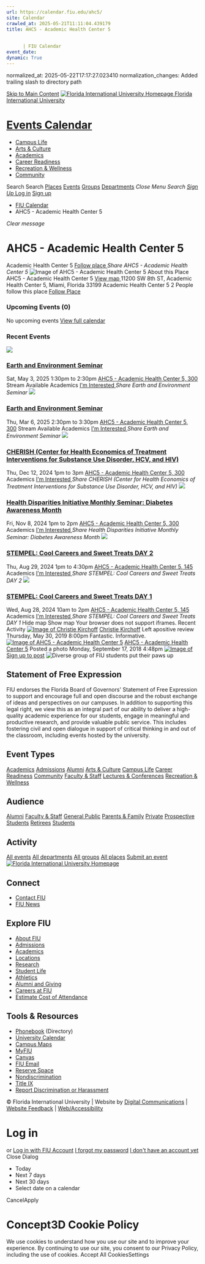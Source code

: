 ```yaml
---
url: https://calendar.fiu.edu/ahc5/
site: Calendar
crawled_at: 2025-05-21T11:11:04.439179
title: AHC5 - Academic Health Center 5
    
    
      | FIU Calendar
event_date: 
dynamic: True
---
```

normalized_at: 2025-05-22T17:17:27.023410
normalization_changes: Added trailing slash to directory path

[Skip to Main Content](https://calendar.fiu.edu/ahc5#main-content)
[![Florida International University Homepage](https://digicdn.fiu.edu/core/_assets/images/logo-top.png) Florida International University](https://www.fiu.edu)
# [Events Calendar ](https://calendar.fiu.edu/)
  * [Campus Life](https://calendar.fiu.edu/calendar?event_types%5B%5D=127595)
  * [Arts & Culture](https://calendar.fiu.edu/calendar?event_types%5B%5D=127590)
  * [Academics](https://calendar.fiu.edu/calendar?event_types%5B%5D=127582)
  * [Career Readiness](https://calendar.fiu.edu/calendar?event_types%5B%5D=127584)
  * [Recreation & Wellness](https://calendar.fiu.edu/calendar?event_types%5B%5D=127603)
  * [Community](https://calendar.fiu.edu/calendar?event_types%5B%5D=127601)


Search Search
[Places](https://calendar.fiu.edu/search/places) [Events](https://calendar.fiu.edu/calendar) [Groups](https://calendar.fiu.edu/search/groups) [Departments](https://calendar.fiu.edu/search/departments)
_Close Menu_
_Search_ [ _Sign Up_ ](https://calendar.fiu.edu/signup?school_id=234)
[Log in](https://calendar.fiu.edu/auth/shib_login?previous_url=https%3A%2F%2Fcalendar.fiu.edu%2Fahc5) [Sign up](https://calendar.fiu.edu/signup?school_id=234)
  * [FIU Calendar](https://calendar.fiu.edu/)
  * AHC5 - Academic Health Center 5


_Clear message_
# AHC5 - Academic Health Center 5
Academic Health Center 5
[ Follow place ](https://calendar.fiu.edu/ahc5/add_friend "Add AHC5 - Academic Health Center 5 to My Places")
_Share AHC5 - Academic Health Center 5_
![Image of AHC5 - Academic Health Center 5](https://localist-images.azureedge.net/photos/728805/card/562088380048123d525aab09902358c6433f20ac.jpg)
About this Place
AHC5 - Academic Health Center 5 [View map ](https://calendar.fiu.edu/ahc5#about_map)
11200 SW 8th ST, Academic Health Center 5, Miami, Florida 33199
Academic Health Center 5
2 People follow this place
[ Follow Place ](https://calendar.fiu.edu/ahc5/add_friend "Add to My Places")
### Upcoming Events (0)
No upcoming events
[View full calendar](https://calendar.fiu.edu/ahc5/calendar)
### Recent Events
[ ![](https://localist-images.azureedge.net/photos/49013818083945/card/6b15e97cc0235818d368d2a84a86e3c4628124b3.jpg) ](https://calendar.fiu.edu/event/earth-and-environment-seminar)
### [Earth and Environment Seminar](https://calendar.fiu.edu/event/earth-and-environment-seminar)
Sat, May 3, 2025 1:30pm to 2:30pm 
[ AHC5 - Academic Health Center 5, 300](https://calendar.fiu.edu/ahc5)
Stream Available 
Academics
[ I'm Interested ](https://calendar.fiu.edu/event/49013817972324/confirm?instance_id=49013817973349&return=https%3A%2F%2Fcalendar.fiu.edu%2Fahc5)
_Share Earth and Environment Seminar_
[ ![](https://localist-images.azureedge.net/photos/49038661817591/card/53532a4b12c3505490e11b0ba96bd2c3722d4316.jpg) ](https://calendar.fiu.edu/event/earth-and-environment-seminar-8207)
### [Earth and Environment Seminar](https://calendar.fiu.edu/event/earth-and-environment-seminar-8207)
Thu, Mar 6, 2025 2:30pm to 3:30pm 
[ AHC5 - Academic Health Center 5, 300](https://calendar.fiu.edu/ahc5)
Stream Available 
Academics
[ I'm Interested ](https://calendar.fiu.edu/event/49038661713138/confirm?instance_id=49038661713139&return=https%3A%2F%2Fcalendar.fiu.edu%2Fahc5)
_Share Earth and Environment Seminar_
[ ![](https://localist-images.azureedge.net/photos/48790365059416/card/cf7450955bec7829a6d87dd572aa6e0bd247897b.jpg) ](https://calendar.fiu.edu/event/cherish-center-for-health-economics-of-treatment-interventions-for-substance-use-disorder-hcv-and-hiv)
### [CHERISH (Center for Health Economics of Treatment Interventions for Substance Use Disorder, HCV, and HIV)](https://calendar.fiu.edu/event/cherish-center-for-health-economics-of-treatment-interventions-for-substance-use-disorder-hcv-and-hiv)
Thu, Dec 12, 2024 1pm to 3pm 
[ AHC5 - Academic Health Center 5, 300](https://calendar.fiu.edu/ahc5)
Academics
[ I'm Interested ](https://calendar.fiu.edu/event/48782834949956/confirm?instance_id=48782834950981&return=https%3A%2F%2Fcalendar.fiu.edu%2Fahc5)
_Share CHERISH (Center for Health Economics of Treatment Interventions for Substance Use Disorder, HCV, and HIV)_
[ ![](https://localist-images.azureedge.net/photos/48789984062747/card/df6e93c339c75ef76a99e62803cdab4ff874cbe1.jpg) ](https://calendar.fiu.edu/event/health-disparities-initiative-monthly-seminar-diabetes-awareness-month)
### [Health Disparities Initiative Monthly Seminar: Diabetes Awareness Month ](https://calendar.fiu.edu/event/health-disparities-initiative-monthly-seminar-diabetes-awareness-month)
Fri, Nov 8, 2024 1pm to 2pm 
[ AHC5 - Academic Health Center 5, 300](https://calendar.fiu.edu/ahc5)
Academics
[ I'm Interested ](https://calendar.fiu.edu/event/48789526005091/confirm?instance_id=48789526006116&return=https%3A%2F%2Fcalendar.fiu.edu%2Fahc5)
_Share Health Disparities Initiative Monthly Seminar: Diabetes Awareness Month_
[ ![](https://localist-images.azureedge.net/photos/47356616685894/card/693f39219fafa7f9b310f8d39b68dd924a8e5bc5.jpg) ](https://calendar.fiu.edu/event/stempel-cool-careers-and-sweet-treats-day-2)
### [STEMPEL: Cool Careers and Sweet Treats DAY 2](https://calendar.fiu.edu/event/stempel-cool-careers-and-sweet-treats-day-2)
Thu, Aug 29, 2024 1pm to 4:30pm 
[ AHC5 - Academic Health Center 5, 145](https://calendar.fiu.edu/ahc5)
Academics
[ I'm Interested ](https://calendar.fiu.edu/event/47303871838561/confirm?instance_id=47303871839586&return=https%3A%2F%2Fcalendar.fiu.edu%2Fahc5)
_Share STEMPEL: Cool Careers and Sweet Treats DAY 2_
[ ![](https://localist-images.azureedge.net/photos/47356603689040/card/f950d4d8bfda0e0b16d9db1ee035cc7307119fe8.jpg) ](https://calendar.fiu.edu/event/stempel-cool-careers-and-sweet-treats-day-1)
### [STEMPEL: Cool Careers and Sweet Treats DAY 1](https://calendar.fiu.edu/event/stempel-cool-careers-and-sweet-treats-day-1)
Wed, Aug 28, 2024 10am to 2pm 
[ AHC5 - Academic Health Center 5, 145](https://calendar.fiu.edu/ahc5)
Academics
[ I'm Interested ](https://calendar.fiu.edu/event/47303816602527/confirm?instance_id=47303816603552&return=https%3A%2F%2Fcalendar.fiu.edu%2Fahc5)
_Share STEMPEL: Cool Careers and Sweet Treats DAY 1_
Hide map Show map
Your browser does not support iframes.
Recent Activity
[![Image of Christie Kirchoff](https://localist-images.azureedge.net/photos/664326/medium/7eb1b843932ccca9c16245cc99f64d88370c9c69.jpg)](https://calendar.fiu.edu/cardo001_129)
[Christie Kirchoff](https://calendar.fiu.edu/cardo001_129)
Left apositive review
Thursday, May 30, 2019 8:00pm
Fantastic. Informative.
[![Image of AHC5 - Academic Health Center 5](https://localist-images.azureedge.net/photos/728805/medium/562088380048123d525aab09902358c6433f20ac.jpg)](https://calendar.fiu.edu/ahc5)
[AHC5 - Academic Health Center 5](https://calendar.fiu.edu/ahc5)
Posted a photo 
Monday, September 17, 2018 4:48pm
[![Image of ](https://localist-images.azureedge.net/photos/728805/medium/562088380048123d525aab09902358c6433f20ac.jpg)](https://calendar.fiu.edu/ahc5/photo/728805)
[Sign up to post](https://calendar.fiu.edu/auth/shib_login?previous_url=https%3A%2F%2Fcalendar.fiu.edu%2Fahc5)
![Diverse group of FIU students put their paws up](https://www.fiu.edu/_assets/images/thumbnail-students-paw.jpg)
## Statement of Free Expression
FIU endorses the Florida Board of Governors' Statement of Free Expression to support and encourage full and open discourse and the robust exchange of ideas and perspectives on our campuses. In addition to supporting this legal right, we view this as an integral part of our ability to deliver a high-quality academic experience for our students, engage in meaningful and productive research, and provide valuable public service. This includes fostering civil and open dialogue in support of critical thinking in and out of the classroom, including events hosted by the university.
## Event Types
[Academics](https://calendar.fiu.edu/calendar?event_types%5B%5D=127582)
[Admissions](https://calendar.fiu.edu/calendar?event_types%5B%5D=127583)
[Alumni](https://calendar.fiu.edu/calendar?event_types%5B%5D=127589)
[Arts & Culture](https://calendar.fiu.edu/calendar?event_types%5B%5D=127590)
[Campus Life](https://calendar.fiu.edu/calendar?event_types%5B%5D=127595)
[Career Readiness](https://calendar.fiu.edu/calendar?event_types%5B%5D=127584)
[Community](https://calendar.fiu.edu/calendar?event_types%5B%5D=127601)
[Faculty & Staff](https://calendar.fiu.edu/calendar?event_types%5B%5D=127602)
[Lectures & Conferences](https://calendar.fiu.edu/calendar?event_types%5B%5D=127587)
[Recreation & Wellness](https://calendar.fiu.edu/calendar?event_types%5B%5D=127603)
## Audience
[Alumni](https://calendar.fiu.edu/calendar?event_types%5B%5D=121721)
[Faculty & Staff](https://calendar.fiu.edu/calendar?event_types%5B%5D=121720)
[General Public](https://calendar.fiu.edu/calendar?event_types%5B%5D=121722)
[Parents & Family](https://calendar.fiu.edu/calendar?event_types%5B%5D=36918157286658)
[Private](https://calendar.fiu.edu/calendar?event_types%5B%5D=129753)
[Prospective Students](https://calendar.fiu.edu/calendar?event_types%5B%5D=121723)
[Retirees](https://calendar.fiu.edu/calendar?event_types%5B%5D=37290279036119)
[Students](https://calendar.fiu.edu/calendar?event_types%5B%5D=121719)
## Activity
[All events](https://calendar.fiu.edu/ahc5/calendar)
[All departments](https://calendar.fiu.edu/search/departments)
[All groups](https://calendar.fiu.edu/browse/groups)
[All places](https://calendar.fiu.edu/browse/places)
[Submit an event](https://calendar.fiu.edu/admin/events/new/basic-information)
[ ![Florida International University Homepage](https://digicdn.fiu.edu/core/_assets/images/footer-logo.svg) ](https://www.fiu.edu/)
## Connect
  * [Contact FIU](https://www.fiu.edu/about/contact-us/index.html)
  * [FIU News](https://news.fiu.edu/)


## Explore FIU
  * [About FIU](https://www.fiu.edu/about/index.html)
  * [Admissions](https://www.fiu.edu/admissions/index.html)
  * [Academics](https://www.fiu.edu/academics/index.html)
  * [Locations](https://www.fiu.edu/locations/index.html)
  * [Research](https://www.fiu.edu/research/index.html)
  * [Student Life](https://www.fiu.edu/student-life/index.html)
  * [Athletics](https://www.fiu.edu/athletics/index.html)
  * [Alumni and Giving](https://www.fiu.edu/alumni-and-giving/index.html)
  * [Careers at FIU](https://hr.fiu.edu/careers/)
  * [Estimate Cost of Attendance](https://onestop.fiu.edu/finances/estimate-your-costs/)


## Tools & Resources
  * [Phonebook](https://phonebook.fiu.edu) (Directory)
  * [University Calendar](https://calendar.fiu.edu/)
  * [Campus Maps](https://campusmaps.fiu.edu/)
  * [MyFIU](https://my.fiu.edu/)
  * [Canvas](https://canvas.fiu.edu)
  * [FIU Email](http://mail.fiu.edu/)
  * [Reserve Space](https://reservespace.fiu.edu/make-reservation/)
  * [Nondiscrimination](https://ace.fiu.edu/civil-rights-and-accessibility/harassment-and-discrimination/)
  * [Title IX](https://ace.fiu.edu/title-ix/)
  * [Report Discrimination or Harassment](https://report.fiu.edu/)


© Florida International University  | Website by [Digital Communications](https://stratcomm.fiu.edu/digital-print/websites/) | [Website Feedback](https://webforms.fiu.edu/view.php?id=370774&element_5=https://calendar.fiu.edu/https://calendar.fiu.edu/) | [Web/Accessibility](https://accessibility.fiu.edu/)
# Log in
or
[Log in with FIU Account](https://calendar.fiu.edu/auth/shib_login?previous_url=https%3A%2F%2Fcalendar.fiu.edu%2Fahc5)
[I forgot my password](https://calendar.fiu.edu/auth/forgot) [I don't have an account yet](https://calendar.fiu.edu/signup?school_id=234)
Close Dialog
  * Today
  * Next 7 days
  * Next 30 days
  * Select date on a calendar


CancelApply
# Concept3D Cookie Policy
We use cookies to understand how you use our site and to improve your experience. By continuing to use our site, you consent to our Privacy Policy, including the use of cookies. 
Accept All CookiesSettings
